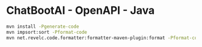 # ChatBootAI - OpenAPI - Java

```bash
mvn install -Pgenerate-code
mvn impsort:sort -Pformat-code
mvn net.revelc.code.formatter:formatter-maven-plugin:format -Pformat-code
```
